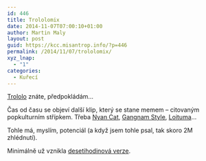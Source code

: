 ```yaml
---
id: 446
title: Trololomix
date: 2014-11-07T07:00:10+01:00
author: Martin Maly
layout: post
guid: https://kcc.misantrop.info/?p=446
permalink: /2014/11/07/trololomix/
xyz_lnap:
  - "1"
categories:
  - Kuřecí
---
```

[Trololo](https://www.youtube.com/watch?v=oavMtUWDBTM) znáte, předpokládám&#8230;

Čas od času se objeví další klip, který se stane memem &#8211; citovaným popkulturním střípkem. Třeba [Nyan Cat](https://www.youtube.com/watch?v=QH2-TGUlwu4), [Gangnam Style](https://www.youtube.com/watch?v=9bZkp7q19f0), [Loituma](https://www.youtube.com/watch?v=UHVajxZ_OH0)&#8230;

Tohle má, myslím, potenciál (a když jsem tohle psal, tak skoro 2M zhlédnutí).



Minimálně už vznikla [desetihodinová verze](https://www.youtube.com/watch?v=OvAlqaCeHXw).